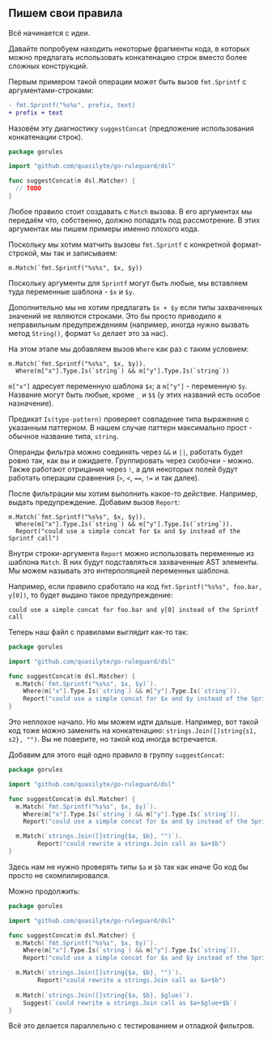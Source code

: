 ## Пишем свои правила

Всё начинается с идеи.

Давайте попробуем находить некоторые фрагменты кода, в которых можно предлагать использовать конкатенацию строк вместо более сложных конструкций.

Первым примером такой операции может быть вызов `fmt.Sprintf` с аргументами-строками:

```diff
- fmt.Sprintf("%s%s", prefix, text)
+ prefix + text
```

Назовём эту диагностику `suggestConcat` (предложение использования конкатенации строк).

```go
package gorules

import "github.com/quasilyte/go-ruleguard/dsl"

func suggestConcat(m dsl.Matcher) {
  // TODO
}
```

Любое правило стоит создавать с `Match` вызова. В его аргументах мы передаём что, собственно, должно попадать под рассмотрение.
В этих аргументах мы пишем примеры именно плохого кода.

Поскольку мы хотим матчить вызовы `fmt.Sprintf` с конкретной формат-строкой, мы так и записываем:

```
m.Match(`fmt.Sprintf("%s%s", $x, $y))
```

Поскольку аргументы для `Sprintf` могут быть любые, мы вставляем туда переменные шаблона - `$x` и `$y`.

Дополнительно мы не хотим предлагать `$x + $y` если типы захваченных значений не являются строками. Это бы просто приводило к неправильным
предупреждениям (например, иногда нужно вызвать метод `String()`, формат `%s` делает это за нас).

На этом этапе мы добавляем вызов `Where` как раз с таким условием:

```
m.Match(`fmt.Sprintf("%s%s", $x, $y)).
  Where(m["x"].Type.Is(`string`) && m["y"].Type.Is(`string`))
```

`m["x"]` адресует переменную шаблона `$x`; а `m["y"]` - переменную `$y`. Название могут быть любые, кроме `_` и `$$` (у этих названий есть особое назначение).

Предикат `Is(type-pattern)` проверяет совпадение типа выражения с указанным паттерном. В нашем случае паттерн максимально прост - обычное название типа, `string`.

Операнды фильтра можно соединять через `&&` и `||`, работать будет ровно так, как вы и ожидаете. Группировать через скобочки - можно.
Также работают отрицания через `!`, а для некоторых полей будут работать операции сравнения (`>`, `<`, `==`, `!=` и так далее).

После фильтрации мы хотим выполнить какое-то действие. Например, выдать предупреждение. Добавим вызов `Report`:

```
m.Match(`fmt.Sprintf("%s%s", $x, $y)).
  Where(m["x"].Type.Is(`string`) && m["y"].Type.Is(`string`)).
  Report("could use a simple concat for $x and $y instead of the Sprintf call")
```

Внутри строки-аргумента `Report` можно использовать переменные из шаблона `Match`. В них будут подставляться захваченные AST элементы.
Мы можем называть это интерполяцией переменных шаблона.

Например, если правило сработало на код `fmt.Sprintf("%s%s", foo.bar, y[0])`, то будет выдано такое предупреждение:

```
could use a simple concat for foo.bar and y[0] instead of the Sprintf call
```

Теперь наш файл с правилами выглядит как-то так:

```go
package gorules

import "github.com/quasilyte/go-ruleguard/dsl"

func suggestConcat(m dsl.Matcher) {
  m.Match(`fmt.Sprintf("%s%s", $x, $y)`).
    Where(m["x"].Type.Is(`string`) && m["y"].Type.Is(`string`)).
    Report("could use a simple concat for $x and $y instead of the Sprintf call")
}
```

Это неплохое начало. Но мы можем идти дальше. Например, вот такой код тоже можно заменить на конкатенацию: `strings.Join([]string{s1, s2}, "")`.
Вы не поверите, но такой код иногда встречается.

Добавим для этого ещё одно правило в группу `suggestConcat`:

```go
package gorules

import "github.com/quasilyte/go-ruleguard/dsl"

func suggestConcat(m dsl.Matcher) {
  m.Match(`fmt.Sprintf("%s%s", $x, $y)`).
    Where(m["x"].Type.Is(`string`) && m["y"].Type.Is(`string`)).
    Report("could use a simple concat for $x and $y instead of the Sprintf call")

  m.Match(`strings.Join([]string{$a, $b}, "")`).
		Report("could rewrite a strings.Join call as $a+$b")
}
```

Здесь нам не нужно проверять типы `$a` и `$b` так как иначе Go код бы просто не скомпилировался.

Можно продолжить:

```go
package gorules

import "github.com/quasilyte/go-ruleguard/dsl"

func suggestConcat(m dsl.Matcher) {
  m.Match(`fmt.Sprintf("%s%s", $x, $y)`).
    Where(m["x"].Type.Is(`string`) && m["y"].Type.Is(`string`)).
    Report("could use a simple concat for $x and $y instead of the Sprintf call")

  m.Match(`strings.Join([]string{$a, $b}, "")`).
		Report("could rewrite a strings.Join call as $a+$b")
    
  m.Match(`strings.Join([]string{$a, $b}, $glue)`).
    Suggest(`could rewrite a strings.Join call as $a+$glue+$b`)
}
```

Всё это делается параллельно с тестированием и отладкой фильтров.

